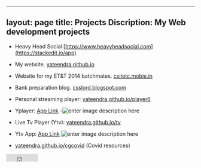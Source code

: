 
---
layout: page
title: Projects
Discription: My Web development projects
---

- Heavy Head Social  [https://www.heavyheadsocial.com](https://stackedit.io/app)
- My website. 
[yateendra.github.io](htp://yateendra.github.io)
- Website for my ET&T 2014 batchmates. [csitetc.mobie.in](https://csitetc.mobie.in)
- Bank preparation blog. 
 [csslord.blogspot.com](https://csslord.blogspot.com) 



- Personal streaming player: [yateendra.github.io/player6](http://yateendra.github.io/player6)
- Yplayer: [App Link](https://github.com/yateendra/yateendra.github.io/releases/download/yplayer2/Yplayer.apk)
-![enter image description here](https://i.imgur.com/TvnsC0F.jpg)

- Live Tv Player (Ytv): [yateendra.github.io/tv](http://yateendra.github.io/tv)
- Ytv App: [App Link](https://github.com/yateendra/yateendra.github.io/releases/download/3.0/Ytv_3.0.apk)
![enter image description here](https://i.imgur.com/ATydsEE.jpg)
- [yateendra.github.io/cgcovid](https://yateendra.github.io/cgcovid/) (Covid resources)







<iframe src="https://www.facebook.com/plugins/like.php?href=https%3A%2F%2Ffacebook.com%2Fya3dra&width=85&layout=button_count&action=like&size=small&show_faces=true&share=false&height=21&appId=239992719524816" width="85" height="21" style="border:none;overflow:hidden" scrolling="no" frameborder="0" allowTransparency="true"></iframe>
